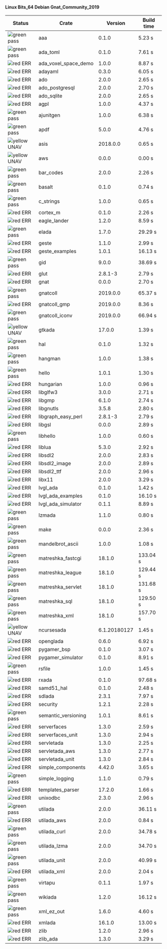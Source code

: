#### Linux Bits_64 Debian Gnat_Community_2019

| Status | Crate | Version | Build time |
| --- | --- | --- | --- |
|![green](https://placehold.it/8/00aa00/000000?text=+) pass | aaa | 0.1.0 |  5.23 s |
|![green](https://placehold.it/8/00aa00/000000?text=+) pass | ada_toml | 0.1.0 |  7.61 s |
|![red](https://placehold.it/8/ff0000/000000?text=+) ERR  | ada_voxel_space_demo | 1.0.0 |  8.87 s |
|![red](https://placehold.it/8/ff0000/000000?text=+) ERR  | adayaml | 0.3.0 |  6.05 s |
|![red](https://placehold.it/8/ff0000/000000?text=+) ERR  | ado | 2.0.0 |  2.65 s |
|![red](https://placehold.it/8/ff0000/000000?text=+) ERR  | ado_postgresql | 2.0.0 |  2.70 s |
|![red](https://placehold.it/8/ff0000/000000?text=+) ERR  | ado_sqlite | 2.0.0 |  2.65 s |
|![red](https://placehold.it/8/ff0000/000000?text=+) ERR  | agpl | 1.0.0 |  4.37 s |
|![green](https://placehold.it/8/00aa00/000000?text=+) pass | ajunitgen | 1.0.0 |  6.38 s |
|![green](https://placehold.it/8/00aa00/000000?text=+) pass | apdf | 5.0.0 |  4.76 s |
|![yellow](https://placehold.it/8/ffbb00/000000?text=+) UNAV | asis | 2018.0.0 |  0.65 s |
|![yellow](https://placehold.it/8/ffbb00/000000?text=+) UNAV | aws | 0.0.0 |  0.00 s |
|![green](https://placehold.it/8/00aa00/000000?text=+) pass | bar_codes | 2.0.0 |  2.26 s |
|![green](https://placehold.it/8/00aa00/000000?text=+) pass | basalt | 0.1.0 |  0.74 s |
|![green](https://placehold.it/8/00aa00/000000?text=+) pass | c_strings | 1.0.0 |  0.65 s |
|![red](https://placehold.it/8/ff0000/000000?text=+) ERR  | cortex_m | 0.1.0 |  2.26 s |
|![red](https://placehold.it/8/ff0000/000000?text=+) ERR  | eagle_lander | 1.2.0 |  8.59 s |
|![green](https://placehold.it/8/00aa00/000000?text=+) pass | elada | 1.7.0 |  29.29 s |
|![red](https://placehold.it/8/ff0000/000000?text=+) ERR  | geste | 1.1.0 |  2.99 s |
|![red](https://placehold.it/8/ff0000/000000?text=+) ERR  | geste_examples | 1.0.1 |  16.13 s |
|![green](https://placehold.it/8/00aa00/000000?text=+) pass | gid | 9.0.0 |  38.69 s |
|![red](https://placehold.it/8/ff0000/000000?text=+) ERR  | glut | 2.8.1-3 |  2.79 s |
|![red](https://placehold.it/8/ff0000/000000?text=+) ERR  | gnat | 0.0.0 |  2.70 s |
|![green](https://placehold.it/8/00aa00/000000?text=+) pass | gnatcoll | 2019.0.0 |  65.37 s |
|![red](https://placehold.it/8/ff0000/000000?text=+) ERR  | gnatcoll_gmp | 2019.0.0 |  8.36 s |
|![green](https://placehold.it/8/00aa00/000000?text=+) pass | gnatcoll_iconv | 2019.0.0 |  66.94 s |
|![yellow](https://placehold.it/8/ffbb00/000000?text=+) UNAV | gtkada | 17.0.0 |  1.39 s |
|![green](https://placehold.it/8/00aa00/000000?text=+) pass | hal | 0.1.0 |  1.32 s |
|![green](https://placehold.it/8/00aa00/000000?text=+) pass | hangman | 1.0.0 |  1.38 s |
|![green](https://placehold.it/8/00aa00/000000?text=+) pass | hello | 1.0.1 |  1.30 s |
|![red](https://placehold.it/8/ff0000/000000?text=+) ERR  | hungarian | 1.0.0 |  0.96 s |
|![red](https://placehold.it/8/ff0000/000000?text=+) ERR  | libglfw3 | 3.0.0 |  2.71 s |
|![red](https://placehold.it/8/ff0000/000000?text=+) ERR  | libgmp | 6.1.0 |  2.74 s |
|![red](https://placehold.it/8/ff0000/000000?text=+) ERR  | libgnutls | 3.5.8 |  2.80 s |
|![red](https://placehold.it/8/ff0000/000000?text=+) ERR  | libgraph_easy_perl | 2.8.1-3 |  2.79 s |
|![red](https://placehold.it/8/ff0000/000000?text=+) ERR  | libgsl | 0.0.0 |  2.89 s |
|![green](https://placehold.it/8/00aa00/000000?text=+) pass | libhello | 1.0.0 |  0.60 s |
|![red](https://placehold.it/8/ff0000/000000?text=+) ERR  | liblua | 5.3.0 |  2.92 s |
|![red](https://placehold.it/8/ff0000/000000?text=+) ERR  | libsdl2 | 2.0.0 |  2.83 s |
|![red](https://placehold.it/8/ff0000/000000?text=+) ERR  | libsdl2_image | 2.0.0 |  2.89 s |
|![red](https://placehold.it/8/ff0000/000000?text=+) ERR  | libsdl2_ttf | 2.0.0 |  2.96 s |
|![red](https://placehold.it/8/ff0000/000000?text=+) ERR  | libx11 | 2.0.0 |  3.29 s |
|![red](https://placehold.it/8/ff0000/000000?text=+) ERR  | lvgl_ada | 0.1.0 |  1.42 s |
|![red](https://placehold.it/8/ff0000/000000?text=+) ERR  | lvgl_ada_examples | 0.1.0 |  16.10 s |
|![red](https://placehold.it/8/ff0000/000000?text=+) ERR  | lvgl_ada_simulator | 0.1.1 |  8.89 s |
|![green](https://placehold.it/8/00aa00/000000?text=+) pass | lzmada | 1.1.0 |  0.80 s |
|![green](https://placehold.it/8/00aa00/000000?text=+) pass | make | 0.0.0 |  2.36 s |
|![green](https://placehold.it/8/00aa00/000000?text=+) pass | mandelbrot_ascii | 1.0.0 |  1.08 s |
|![green](https://placehold.it/8/00aa00/000000?text=+) pass | matreshka_fastcgi | 18.1.0 |  133.04 s |
|![green](https://placehold.it/8/00aa00/000000?text=+) pass | matreshka_league | 18.1.0 |  129.44 s |
|![green](https://placehold.it/8/00aa00/000000?text=+) pass | matreshka_servlet | 18.1.0 |  131.68 s |
|![green](https://placehold.it/8/00aa00/000000?text=+) pass | matreshka_sql | 18.1.0 |  129.50 s |
|![green](https://placehold.it/8/00aa00/000000?text=+) pass | matreshka_xml | 18.1.0 |  157.70 s |
|![yellow](https://placehold.it/8/ffbb00/000000?text=+) UNAV | ncursesada | 6.1.20180127 |  1.45 s |
|![red](https://placehold.it/8/ff0000/000000?text=+) ERR  | openglada | 0.6.0 |  6.92 s |
|![red](https://placehold.it/8/ff0000/000000?text=+) ERR  | pygamer_bsp | 0.1.0 |  3.07 s |
|![red](https://placehold.it/8/ff0000/000000?text=+) ERR  | pygamer_simulator | 0.1.0 |  8.91 s |
|![green](https://placehold.it/8/00aa00/000000?text=+) pass | rsfile | 1.0.0 |  1.45 s |
|![red](https://placehold.it/8/ff0000/000000?text=+) ERR  | rxada | 0.1.0 |  97.68 s |
|![red](https://placehold.it/8/ff0000/000000?text=+) ERR  | samd51_hal | 0.1.0 |  2.48 s |
|![red](https://placehold.it/8/ff0000/000000?text=+) ERR  | sdlada | 2.3.1 |  7.97 s |
|![red](https://placehold.it/8/ff0000/000000?text=+) ERR  | security | 1.2.1 |  2.28 s |
|![green](https://placehold.it/8/00aa00/000000?text=+) pass | semantic_versioning | 1.0.1 |  8.61 s |
|![red](https://placehold.it/8/ff0000/000000?text=+) ERR  | serverfaces | 1.3.0 |  2.59 s |
|![red](https://placehold.it/8/ff0000/000000?text=+) ERR  | serverfaces_unit | 1.3.0 |  2.94 s |
|![red](https://placehold.it/8/ff0000/000000?text=+) ERR  | servletada | 1.3.0 |  2.25 s |
|![red](https://placehold.it/8/ff0000/000000?text=+) ERR  | servletada_aws | 1.3.0 |  2.77 s |
|![red](https://placehold.it/8/ff0000/000000?text=+) ERR  | servletada_unit | 1.3.0 |  2.84 s |
|![red](https://placehold.it/8/ff0000/000000?text=+) ERR  | simple_components | 4.42.0 |  3.65 s |
|![green](https://placehold.it/8/00aa00/000000?text=+) pass | simple_logging | 1.1.0 |  0.79 s |
|![red](https://placehold.it/8/ff0000/000000?text=+) ERR  | templates_parser | 17.2.0 |  1.66 s |
|![red](https://placehold.it/8/ff0000/000000?text=+) ERR  | unixodbc | 2.3.0 |  2.96 s |
|![green](https://placehold.it/8/00aa00/000000?text=+) pass | utilada | 2.0.0 |  36.11 s |
|![red](https://placehold.it/8/ff0000/000000?text=+) ERR  | utilada_aws | 2.0.0 |  0.84 s |
|![green](https://placehold.it/8/00aa00/000000?text=+) pass | utilada_curl | 2.0.0 |  34.78 s |
|![green](https://placehold.it/8/00aa00/000000?text=+) pass | utilada_lzma | 2.0.0 |  34.70 s |
|![green](https://placehold.it/8/00aa00/000000?text=+) pass | utilada_unit | 2.0.0 |  40.99 s |
|![red](https://placehold.it/8/ff0000/000000?text=+) ERR  | utilada_xml | 2.0.0 |  2.04 s |
|![green](https://placehold.it/8/00aa00/000000?text=+) pass | virtapu | 0.1.1 |  1.97 s |
|![green](https://placehold.it/8/00aa00/000000?text=+) pass | wikiada | 1.2.0 |  16.12 s |
|![green](https://placehold.it/8/00aa00/000000?text=+) pass | xml_ez_out | 1.6.0 |  4.60 s |
|![red](https://placehold.it/8/ff0000/000000?text=+) ERR  | xmlada | 16.1.0 |  13.00 s |
|![red](https://placehold.it/8/ff0000/000000?text=+) ERR  | zlib | 1.2.0 |  2.96 s |
|![red](https://placehold.it/8/ff0000/000000?text=+) ERR  | zlib_ada | 1.3.0 |  3.29 s |
